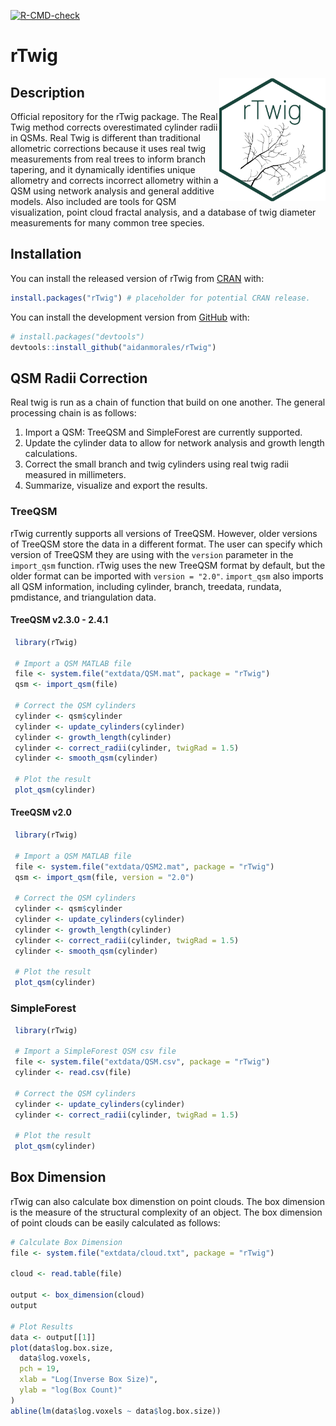 
<!-- README.md is generated from README.Rmd. Please edit that file -->
<!-- badges: start -->

[![R-CMD-check](https://github.com/aidanmorales/rTwig/actions/workflows/R-CMD-check.yaml/badge.svg)](https://github.com/aidanmorales/rTwig/actions/workflows/R-CMD-check.yaml)

<!-- badges: end -->

# rTwig

<img src="man/figures/README/rTwig.png" align="right" width="170"/>

## Description

Official repository for the rTwig package. The Real Twig method corrects
overestimated cylinder radii in QSMs. Real Twig is different than
traditional allometric corrections because it uses real twig
measurements from real trees to inform branch tapering, and it
dynamically identifies unique allometry and corrects incorrect allometry
within a QSM using network analysis and general additive models. Also
included are tools for QSM visualization, point cloud fractal analysis,
and a database of twig diameter measurements for many common tree
species.

## Installation

You can install the released version of rTwig from
[CRAN](https://CRAN.R-project.org) with:

``` r
install.packages("rTwig") # placeholder for potential CRAN release. 
```

You can install the development version from
[GitHub](https://github.com/) with:

``` r
# install.packages("devtools")
devtools::install_github("aidanmorales/rTwig")
```

## QSM Radii Correction

Real twig is run as a chain of function that build on one another. The
general processing chain is as follows:

1.  Import a QSM: TreeQSM and SimpleForest are currently supported.
2.  Update the cylinder data to allow for network analysis and growth
    length calculations.
3.  Correct the small branch and twig cylinders using real twig radii
    measured in millimeters.
4.  Summarize, visualize and export the results.

### TreeQSM

rTwig currently supports all versions of TreeQSM. However, older
versions of TreeQSM store the data in a different format. The user can
specify which version of TreeQSM they are using with the `version`
parameter in the `import_qsm` function. rTwig uses the new TreeQSM
format by default, but the older format can be imported with
`version = "2.0"`. `import_qsm` also imports all QSM information,
including cylinder, branch, treedata, rundata, pmdistance, and
triangulation data.

#### TreeQSM v2.3.0 - 2.4.1

``` r
 library(rTwig)
 
 # Import a QSM MATLAB file
 file <- system.file("extdata/QSM.mat", package = "rTwig")
 qsm <- import_qsm(file)
 
 # Correct the QSM cylinders
 cylinder <- qsm$cylinder
 cylinder <- update_cylinders(cylinder)
 cylinder <- growth_length(cylinder)
 cylinder <- correct_radii(cylinder, twigRad = 1.5)
 cylinder <- smooth_qsm(cylinder)
 
 # Plot the result
 plot_qsm(cylinder)
```

#### TreeQSM v2.0

``` r
 library(rTwig)
 
 # Import a QSM MATLAB file
 file <- system.file("extdata/QSM2.mat", package = "rTwig")
 qsm <- import_qsm(file, version = "2.0")
 
 # Correct the QSM cylinders
 cylinder <- qsm$cylinder
 cylinder <- update_cylinders(cylinder)
 cylinder <- growth_length(cylinder)
 cylinder <- correct_radii(cylinder, twigRad = 1.5)
 cylinder <- smooth_qsm(cylinder)
 
 # Plot the result
 plot_qsm(cylinder)
```

### SimpleForest

``` r
 library(rTwig)
 
 # Import a SimpleForest QSM csv file
 file <- system.file("extdata/QSM.csv", package = "rTwig")
 cylinder <- read.csv(file)
 
 # Correct the QSM cylinders
 cylinder <- update_cylinders(cylinder)
 cylinder <- correct_radii(cylinder, twigRad = 1.5)
 
 # Plot the result
 plot_qsm(cylinder)
```

## Box Dimension

rTwig can also calculate box dimenstion on point clouds. The box
dimension is the measure of the structural complexity of an object. The
box dimension of point clouds can be easily calculated as follows:

``` r
# Calculate Box Dimension
file <- system.file("extdata/cloud.txt", package = "rTwig")

cloud <- read.table(file)

output <- box_dimension(cloud)
output

# Plot Results
data <- output[[1]]
plot(data$log.box.size,
  data$log.voxels,
  pch = 19,
  xlab = "Log(Inverse Box Size)",
  ylab = "log(Box Count)"
)
abline(lm(data$log.voxels ~ data$log.box.size))
```
